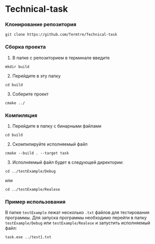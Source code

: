 # Technical-task

### Клонирование репозитория
```
git clone https://github.com/Termtre/Technical-task
```
### Сборка проекта
1. В папке с репозиторием в терминале введите 
```
mkdir build
```
2. Перейдите в эту папку
```
cd build
```
3. Соберите проект
```
cmake ../
```
### Компиляция
1. Перейдите в папку с бинарными файлами
```
cd build
```
2. Скомпилируйте исполняемый файл
```
cmake --build . --target task
```
3. Исполняемый файл будет в следующей директории:
```
cd ../testExample/Debug
```
или
```
cd ../testExample/Realese
```
### Пример использования
В папке `testExample` лежат несколько `.txt` файлов для тестирования программы.
Для запуска программы необходимо перейти в папку `testExample/Debug` или `testExample/Realese` и запустить исполняемый файл:
```
task.exe ../test1.txt
```
